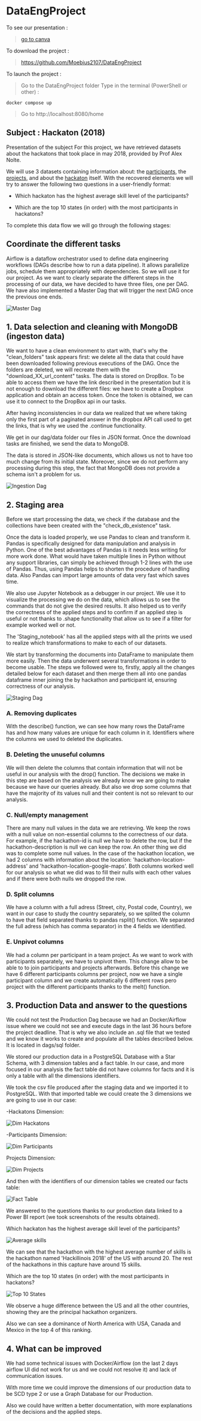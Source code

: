 # DataEngProject
To see our presentation :
> [go to canva](https://www.canva.com/design/DAFSm2cQkeI/NIA07S4kV_CDY5WR32taIg/view?utm_content=DAFSm2cQkeI&utm_campaign=designshare&utm_medium=link2&utm_source=sharebutton)

To download the project :
> https://github.com/Moebius2107/DataEngProject

To launch the project :
> Go to the DataEngProject folder
> Type in the terminal (PowerShell or other) :
```
docker compose up
```
> Go to http://localhost:8080/home

## Subject : Hackaton (2018)

Presentation of the subject
For this project, we have retrieved datasets about the hackatons that took place in may 2018, provided by Prof Alex Nolte. 

We will use 3 datasets containing information about: the [participants](https://www.dropbox.com/sh/4i4tp6y0kl2lk24/AACnkkHEropuFClu7XgbhPuja/participants?dl=0&subfolder_nav_tracking=1), the [projects](https://www.dropbox.com/sh/4i4tp6y0kl2lk24/AABMXKB4WetwcT_f1YoNtpbDa/projects?dl=0&subfolder_nav_tracking=1), and about the [hackaton](https://www.dropbox.com/sh/4i4tp6y0kl2lk24/AACsy_Ll8IgUjXujQSVR4KUIa/hackathons?dl=0&subfolder_nav_tracking=1) itself. With the recovered elements we will try to answer the following two questions in a user-friendly format:

  - Which hackaton has the highest average skill level of the participants?
               
  - Which are the top 10 states (in order) with the most participants in hackatons? 

To complete this data flow we will go through the following stages:

## Coordinate the different tasks

Airflow is a dataflow orchestrator used to define data engineering workflows (DAGs describe how to run a data pipeline). It allows parallelize jobs, schedule them appropriately with dependencies. So we will use it for our project. As we want to clearly separate the different steps in the processing of our data, we have decided to have three files, one per DAG. We have also implemented a Master Dag that will trigger the next DAG once the previous one ends.

![Master Dag](/img/master_dag.PNG)

## 1. Data selection and cleaning with MongoDB (ingeston data)
We want to have a clean environment to start with, that's why the "clean_folders" task appears first: we delete all the data that could have been downloaded following previous executions of the DAG. 
Once the folders are deleted, we will recreate them with the "download_XX_url_content" tasks. The data is stored on DropBox. To be able to access them we have the link described in the presentation but it is not enough to download the different files: we have to create a Dropbox application and obtain an access token. Once the token is obtained, we can use it to connect to the DropBox api in our tasks. 

After having inconsistencies in our data we realized that we where taking only the first part of a paginated answer in the dropbox API call used to get the links, that is why we used the .continue functionality.

We get in our dag/data folder our files in JSON format. Once the download tasks are finished, we send the data to MongoDB.

The data is stored in JSON-like documents, which allows us not to have too much change from its initial state. Moreover, since we do not perform any processing during this step, the fact that MongoDB does not provide a schema isn't a problem for us.

![Ingestion Dag](/img/ingestion_dag.PNG)

## 2. Staging area

Before we start processing the data, we check if the database and the collections have been created with the "check_db_existence" task.

Once the data is loaded properly, we use Pandas to clean and transform it. Pandas is specifically designed for data manipulation and analysis in Python. One of the best advantages of Pandas is it needs less writing for more work done. What would have taken multiple lines in Python without any support libraries, can simply be achieved through 1-2 lines with the use of Pandas. Thus, using Pandas helps to shorten the procedure of handling data. Also Pandas can import large amounts of data very fast which saves time.

We also use Jupyter Notebook as a debugger in our project. We use it to visualize the processing we do on the data, which allows us to see the commands that do not give the desired results. It also helped us to verify the correctness of the applied steps and to confirm if an applied step is useful or not thanks to .shape functionality that allow us to see if a filter for example worked well or not.

The 'Staging_notebook' has all the applied steps with all the prints we used to realize which transformations to make to each of our datasets. 

We start by transforming the documents into DataFrame to manipulate them more easily. Then the data underwent several transformations in order to become usable.
The steps we followed were to, firstly, apply all the changes detailed below for each dataset and then merge them all into one pandas dataframe inner joining the by hackathon and participant id, ensuring correctness of our analysis.

![Staging Dag](/img/staging_dag.PNG)

### A. Removing duplicates
With the describe() function, we can see how many rows the DataFrame has and how many values are unique for each column in it. Identifiers where the columns we used to deleted the duplicates.
### B. Deleting the unuseful columns
We will then delete the columns that contain information that will not be useful in our analysis with the drop() function. The decisions we make in this step are based on the analysis we already know we are going to make because we have our queries already. But also we drop some columns that have the majority of its values null and their content is not so relevant to our analysis.
### C. Null/empty management
There are many null values in the data we are retrieving. We keep the rows with a null value on non-essential columns to the correctness of our data. For example, if the hackathon-id is null we have to delete the row, but if the hackathon-description is null we can keep the row.
An other thing we did was to complete some null values. In the case of the hackathon location, we had 2 columns with information about the location: 'hackathon-location-address' and 'hackathon-location-google-maps'. Both columns worked well for our analysis so what we did was to fill their nulls with each other values and if there were both nulls we dropped the row.
### D. Split columns
We have a column with a full adress (Street, city, Postal code, Country), we want in our case to study the country separately, so we splited the column to have that field separated thanks to pandas rsplit() function. We separated the full adress (which has comma separator) in the 4 fields we identified.
### E. Unpivot columns
We had a column per participant in a team project. As we want to work with participants separately, we have to unpivot them. This change allow to be able to to join participants and projects afterwards. Before this change we have 6 different participants columns per project, now we have a single participant column and we create automatically 6 different rows pero project with the different participants thanks to the melt() function.

## 3. Production Data and answer to the questions
We could not test the Production Dag because we had an Docker/Airflow issue where we could not see and execute dags in the last 36 hours before the project deadline.
That is why we also include an .sql file that we tested and we know it works to create and populate all the tables described below. It is located in dags/sql folder.

We stored our production data in a PostgreSQL Database with a Star Schema, with 3 dimension tables and a fact table. In our case, and more focused in our analysis the fact table did not have columns for facts and it is only a table with all the dimensions identifiers.

We took the csv file produced after the staging data and we imported it to PostgreSQL. With that imported table we could create the 3 dimensions we are going to use in our case:

-Hackatons Dimension:

![Dim Hackatons](/img/dim_hackatons.png)

-Participants Dimension:

![Dim Participants](/img/dim_participants.PNG)

Projects Dimension:

![Dim Projects](/img/dim_projects.png)

And then with the identifiers of our dimension tables we created our facts table:

![Fact Table](/img/facts.png)


We answered to the questions thanks to our production data linked to a Power BI report (we took screenshots of the results obtained).

Which hackaton has the highest average skill level of the participants?

![Average skills](/img/skill_average.png)

We can see that the hackathon with the highest average number of skills is the hackathon named 'Hackillinois 2018' of the US with around 20. The rest of the hackathons in this capture have around 15 skills.

Which are the top 10 states (in order) with the most participants in hackatons?

![Top 10 States](/img/top_10_states.png)

We observe a huge difference between the US and all the other countries, showing they are the principal hackathon organizers. 

Also we can see a dominance of North America with USA, Canada and Mexico in the top 4 of this ranking.


## 4. What can be improved

We had some technical issues with Docker/Airflow (on the last 2 days airflow UI did not work for us and we could not resolve it) and lack of communication issues. 

With more time we could improve the dimensions of our production data to be SCD type 2 or use a Graph Database for our Production.

Also we could have written a better documentation, with more explanations of the decisions and the applied steps. 
